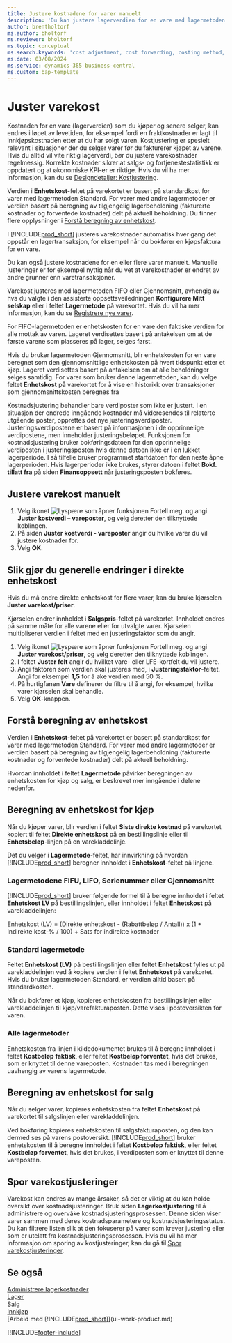 ```yaml
---
title: Justere kostnadene for varer manuelt
description: 'Du kan justere lagerverdien for en vare med lagermetoden FIFO eller Gjennomsnitt, når kostnadene på produkter endres.'
author: brentholtorf
ms.author: bholtorf
ms.reviewer: bholtorf
ms.topic: conceptual
ms.search.keywords: 'cost adjustment, cost forwarding, costing method, inventory valuation, costing'
ms.date: 03/08/2024
ms.service: dynamics-365-business-central
ms.custom: bap-template
---
```

# <a name="adjust-item-costs"></a>Juster varekost

Kostnaden for en vare (lagerverdien) som du kjøper og senere selger, kan endres i løpet av levetiden, for eksempel fordi en fraktkostnader er lagt til innkjøpskostnaden etter at du har solgt varen. Kostjustering er spesielt relevant i situasjoner der du selger varer før du fakturerer kjøpet av varene. Hvis du alltid vil vite riktig lagerverdi, bør du justere varekostnader regelmessig. Korrekte kostnader sikrer at salgs- og fortjenestestatistikk er oppdatert og at økonomiske KPI-er er riktige. Hvis du vil ha mer informasjon, kan du se [Designdetaljer: Kostjustering](design-details-cost-adjustment.md).

Verdien i **Enhetskost**-feltet på varekortet er basert på standardkost for varer med lagermetoden Standard. For varer med andre lagermetoder er verdien basert på beregning av tilgjengelig lagerbeholdning (fakturerte kostnader og forventede kostnader) delt på aktuell beholdning. Du finner flere opplysninger i [Forstå beregning av enhetskost](inventory-how-adjust-item-costs.md#understanding-unit-cost-calculation).

I [!INCLUDE[prod_short](includes/prod_short.md)] justeres varekostnader automatisk hver gang det oppstår en lagertransaksjon, for eksempel når du bokfører en kjøpsfaktura for en vare.

Du kan også justere kostnadene for en eller flere varer manuelt. Manuelle justeringer er for eksempel nyttig når du vet at varekostnader er endret av andre grunner enn varetransaksjoner.

Varekost justeres med lagermetoden FIFO eller Gjennomsnitt, avhengig av hva du valgte i den assisterte oppsettsveiledningen **Konfigurere Mitt selskap** eller i feltet **Lagermetode** på varekortet. Hvis du vil ha mer informasjon, kan du se [Registrere nye varer](inventory-how-register-new-items.md).  

For FIFO-lagermetoden er enhetskosten for en vare den faktiske verdien for alle mottak av varen. Lageret verdisettes basert på antakelsen om at de første varene som plasseres på lager, selges først.

Hvis du bruker lagermetoden Gjennomsnitt, blir enhetskosten for en vare beregnet som den gjennomsnittlige enhetskosten på hvert tidspunkt etter et kjøp. Lageret verdisettes basert på antakelsen om at alle beholdninger selges samtidig. For varer som bruker denne lagermetoden, kan du velge feltet **Enhetskost** på varekortet for å vise en historikk over transaksjoner som gjennomsnittskosten beregnes fra

Kostnadsjustering behandler bare verdiposter som ikke er justert. I en situasjon der endrede inngående kostnader må videresendes til relaterte utgående poster, opprettes det nye justeringsverdiposter. Justeringsverdipostene er basert på informasjonen i de opprinnelige verdipostene, men inneholder justeringsbeløpet. Funksjonen for kostnadsjustering bruker bokføringsdatoen for den opprinnelige verdiposten i justeringsposten hvis denne datoen ikke er i en lukket lagerperiode. I så tilfelle bruker programmet startdatoen for den neste åpne lagerperioden. Hvis lagerperioder ikke brukes, styrer datoen i feltet **Bokf. tillatt fra** på siden **Finansoppsett** når justeringsposten bokføres.

## <a name="to-adjust-item-costs-manually"></a>Justere varekost manuelt

1. Velg ikonet ![Lyspære som åpner funksjonen Fortell meg.](media/ui-search/search_small.png "Fortell hva du vil gjøre") og angi **Juster kostverdi – vareposter**, og velg deretter den tilknyttede koblingen.
2. På siden **Juster kostverdi - vareposter** angir du hvilke varer du vil justere kostnader for.
3. Velg **OK**.

## <a name="to-make-general-changes-in-the-direct-unit-cost"></a>Slik gjør du generelle endringer i direkte enhetskost

Hvis du må endre direkte enhetskost for flere varer, kan du bruke kjørselen **Juster varekost/priser**.  

Kjørselen endrer innholdet i **Salgspris**-feltet på varekortet. Innholdet endres på samme måte for alle varene eller for utvalgte varer. Kjørselen multipliserer verdien i feltet med en justeringsfaktor som du angir.  

1. Velg ikonet ![Lyspære som åpner funksjonen Fortell meg.](media/ui-search/search_small.png "Fortell hva du vil gjøre") og angi **Juster varekost/priser**, og velg deretter den tilknyttede koblingen.  
2. I feltet **Juster felt** angir du hvilket vare- eller LFE-kortfelt du vil justere.  
3. Angi faktoren som verdien skal justeres med, i **Justeringsfaktor**-feltet. Angi for eksempel **1,5** for å øke verdien med 50 %.  
4. På hurtigfanen **Vare** definerer du filtre til å angi, for eksempel, hvilke varer kjørselen skal behandle.  
5. Velg **OK**-knappen.  

## <a name="understanding-unit-cost-calculation"></a>Forstå beregning av enhetskost

Verdien i **Enhetskost**-feltet på varekortet er basert på standardkost for varer med lagermetoden Standard. For varer med andre lagermetoder er verdien basert på beregning av tilgjengelig lagerbeholdning (fakturerte kostnader og forventede kostnader) delt på aktuell beholdning.  

Hvordan innholdet i feltet **Lagermetode** påvirker beregningen av enhetskosten for kjøp og salg, er beskrevet mer inngående i delene nedenfor.  

## <a name="unit-cost-calculation-for-purchases"></a>Beregning av enhetskost for kjøp

Når du kjøper varer, blir verdien i feltet **Siste direkte kostnad** på varekortet kopiert til feltet **Direkte enhetskost** på en bestillingslinje eller til **Enhetsbeløp**-linjen på en varekladdelinje.  

Det du velger i **Lagermetode**-feltet, har innvirkning på hvordan [!INCLUDE[prod_short](includes/prod_short.md)] beregner innholdet i **Enhetskost**-feltet på linjene.  

### <a name="fifo-lifo-specific-or-average-costing-methods"></a>Lagermetodene FIFU, LIFO, Serienummer eller Gjennomsnitt

[!INCLUDE[prod_short](includes/prod_short.md)] bruker følgende formel til å beregne innholdet i feltet **Enhetskost LV** på bestillingslinjen, eller innholdet i feltet **Enhetskost** på varekladdelinjen:  

Enhetskost (LV) = (Direkte enhetskost - (Rabattbeløp / Antall)) x (1 + Indirekte kost-% / 100) + Sats for indirekte kostnader  

### <a name="standard-costing-method"></a>Standard lagermetode

Feltet **Enhetskost (LV)** på bestillingslinjen eller feltet **Enhetskost** fylles ut på varekladdelinjen ved å kopiere verdien i feltet **Enhetskost** på varekortet. Hvis du bruker lagermetoden Standard, er verdien alltid basert på standardkosten.  

Når du bokfører et kjøp, kopieres enhetskosten fra bestillingslinjen eller varekladdelinjen til kjøp/varefakturaposten. Dette vises i postoversikten for varen.  

### <a name="all-costing-methods"></a>Alle lagermetoder

Enhetskosten fra linjen i kildedokumentet brukes til å beregne innholdet i feltet **Kostbeløp faktisk**, eller feltet **Kostbeløp forventet**, hvis det brukes, som er knyttet til denne vareposten. Kostnaden tas med i beregningen uavhengig av varens lagermetode.  

## <a name="unit-cost-calculation-for-sales"></a>Beregning av enhetskost for salg

Når du selger varer, kopieres enhetskosten fra feltet **Enhetskost** på varekortet til salgslinjen eller varekladdelinjen.  

Ved bokføring kopieres enhetskosten til salgsfakturaposten, og den kan dermed ses på varens postoversikt. [!INCLUDE[prod_short](includes/prod_short.md)] bruker enhetskosten til å beregne innholdet i feltet **Kostbeløp faktisk**, eller feltet **Kostbeløp forventet**, hvis det brukes, i verdiposten som er knyttet til denne vareposten.  

## <a name="track-item-cost-adjustments"></a>Spor varekostjusteringer

Varekost kan endres av mange årsaker, så det er viktig at du kan holde oversikt over kostnadsjusteringer. Bruk siden **Lagerkostjustering** til å administrere og overvåke kostnadsjusteringsprosessen. Denne siden viser varer sammen med deres kostnadsparametere og kostnadsjusteringsstatus. Du kan filtrere listen slik at den fokuserer på varer som krever justering eller som er utelatt fra kostnadsjusteringsprosessen. Hvis du vil ha mer informasjon om sporing av kostjusteringer, kan du gå til [Spor varekostjusteringer](finance-track-inventory-costs.md).

## <a name="see-also"></a>Se også

[Administrere lagerkostnader](finance-manage-inventory-costs.md)  
[Lager](inventory-manage-inventory.md)  
[Salg](sales-manage-sales.md)  
[Innkjøp](purchasing-manage-purchasing.md)  
[Arbeid med [!INCLUDE[prod_short](includes/prod_short.md)]](ui-work-product.md)

[!INCLUDE[footer-include](includes/footer-banner.md)]
